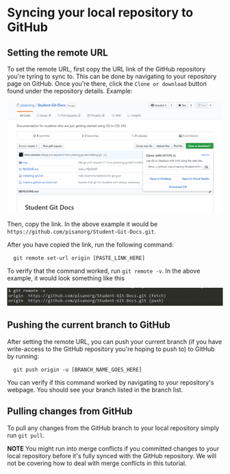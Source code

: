 # Syncing your local repository to GitHub

## Setting the remote URL

To set the remote URL, first copy the URL link of the GitHub repository you're tyring to sync to. This can be done by navigating to your repository page on GitHub. Once you're there, click the `Clone or download` button found under the repository details. Example:

![Clone or Download Button](img/pushing-clone-download-button.PNG)

Then, copy the link. In the above example it would be `https://github.com/pisanorg/Student-Git-Docs.git`.

After you have copied the link, run the following command:

```
  git remote set-url origin [PASTE_LINK_HERE]
```

To verify that the command worked, run `git remote -v`. In the above example, it would look something like this

![git remote -v example](img/pushing-git-remote-example.PNG)

## Pushing the current branch to GitHub

After setting the remote URL, you can push your current branch (if you have write-access to the GitHub repository you're hoping to push to) to GitHub by running:

```
  git push origin -u [BRANCH_NAME_GOES_HERE]
```

You can verify if this command worked by navigating to your repository's webpage. You should see your branch listed in the branch list.

## Pulling changes from GitHub

To pull any changes from the GitHub branch to your local repository simply run `git pull`.

**NOTE** You might run into merge conflicts if you committed changes to your local repository before it's fully synced with the GitHub repository. We will not be covering how to deal with merge conflicts in this tutorial.